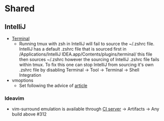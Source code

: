 # Shared

## IntelliJ
* [Terminal](https://www.jetbrains.com/help/idea/2016.3/terminal.html)
  * Running tmux with zsh in IntelliJ will fail to source the ~/.zshrc file.
    IntelliJ has a default .zshrc file that is sourced first in /Applications/IntelliJ IDEA.app/Contents/plugins/terminal/ this file then sources ~/.zshrc however the sourcing of IntelliJ .zshrc file fails within tmux.
    To fix this one can stop IntelliJ from sourcing it's own .zshrc file by disabling Terminal → Tool → Terminal → Shell Integration
* vmoptions
  * Set following the advice of [article](http://tomaszdziurko.com/2015/11/1-and-the-only-one-to-customize-intellij-idea-memory-settings/)
### Ideavim
  * vim-surround emulation is available through [CI server](https://teamcity.jetbrains.com/viewType.html?buildTypeId=IdeaVim_Build&guest=1) → Artifacts → Any build above #312
